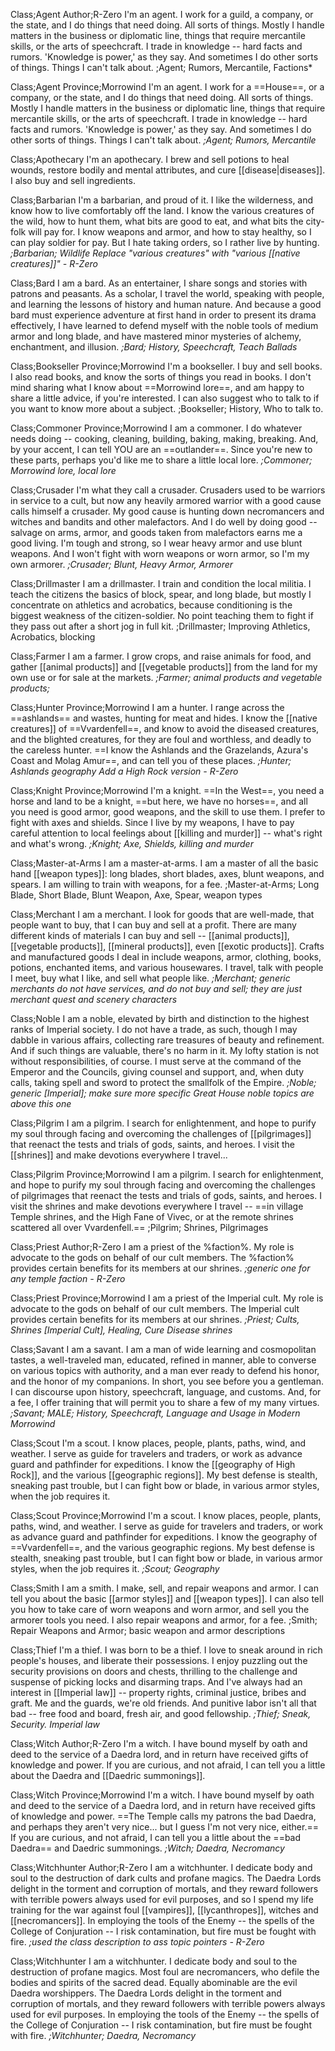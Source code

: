 
Class;Agent Author;R-Zero
I'm an agent. I work for a guild, a company, or the state, and I do things that need doing. All sorts of things. Mostly I handle matters in the business or diplomatic line, things that require mercantile skills, or the arts of speechcraft. I trade in knowledge -- hard facts and rumors. 'Knowledge is power,' as they say. And sometimes I do other sorts of things. Things I can't talk about.
;Agent; Rumors, Mercantile, Factions*

Class;Agent Province;Morrowind
I'm an agent. I work for a ==House==, or a company, or the state, and I do things that need doing. All sorts of things. Mostly I handle matters in the business or diplomatic line, things that require mercantile skills, or the arts of speechcraft. I trade in knowledge -- hard facts and rumors. 'Knowledge is power,' as they say. And sometimes I do other sorts of things. Things I can't talk about.
*;Agent; Rumors, Mercantile*

Class;Apothecary
I'm an apothecary. I brew and sell potions to heal wounds, restore bodily and mental attributes, and cure [[disease|diseases]]. I also buy and sell ingredients.

Class;Barbarian
I'm a barbarian, and proud of it. I like the wilderness, and know how to live comfortably off the land. I know the various creatures of the wild, how to hunt them, what bits are good to eat, and what bits the city-folk will pay for. I know weapons and armor, and how to stay healthy, so I can play soldier for pay. But I hate taking orders, so I rather live by hunting.
*;Barbarian; Wildlife*
*Replace "various creatures" with "various [[native creatures]]" - R-Zero*

Class;Bard
I am a bard. As an entertainer, I share songs and stories with patrons and peasants. As a scholar, I travel the world, speaking with people, and learning the lessons of history and human nature. And because a good bard must experience adventure at first hand in order to present its drama effectively, I have learned to defend myself with the noble tools of medium armor and long blade, and have mastered minor mysteries of alchemy, enchantment, and illusion.
*;Bard; History, Speechcraft, Teach Ballads*

Class;Bookseller Province;Morrowind
I'm a bookseller. I buy and sell books. I also read books, and know the sorts of things you read in books. I don't mind sharing what I know about ==Morrowind lore==, and am happy to share a little advice, if you're interested. I can also suggest who to talk to if you want to know more about a subject.
;Bookseller; History, Who to talk to.

Class;Commoner Province;Morrowind
I am a commoner. I do whatever needs doing -- cooking, cleaning, building, baking, making, breaking. And, by your accent, I can tell YOU are an ==outlander==. Since you're new to these parts, perhaps you'd like me to share a little local lore.
*;Commoner; Morrowind lore, local lore*

Class;Crusader
I'm what they call a crusader. Crusaders used to be warriors in service to a cult, but now any heavily armored warrior with a good cause calls himself a crusader. My good cause is hunting down necromancers and witches and bandits and other malefactors. And I do well by doing good -- salvage on arms, armor, and goods taken from malefactors earns me a good living. I'm tough and strong, so I wear heavy armor and use blunt weapons. And I won't fight with worn weapons or worn armor, so I'm my own armorer.
*;Crusader; Blunt, Heavy Armor, Armorer*

Class;Drillmaster
I am a drillmaster. I train and condition the local militia. I teach the citizens the basics of block, spear, and long blade, but mostly I concentrate on athletics and acrobatics, because conditioning is the biggest weakness of the citizen-soldier. No point teaching them to fight if they pass out after a short jog in full kit.
;Drillmaster; Improving Athletics, Acrobatics, blocking

Class;Farmer
I am a farmer. I grow crops, and raise animals for food, and gather [[animal products]] and [[vegetable products]] from the land for my own use or for sale at the markets.
*;Farmer; animal products and vegetable products;*

Class;Hunter Province;Morrowind
I am a hunter. I range across the ==ashlands== and wastes, hunting for meat and hides. I know the [[native creatures]] of ==Vvardenfell==, and know to avoid the diseased creatures, and the blighted creatures, for they are foul and worthless, and deadly to the careless hunter. ==I know the Ashlands and the Grazelands, Azura's Coast and Molag Amur==, and can tell you of these places.
*;Hunter; Ashlands geography*
*Add a High Rock version - R-Zero*

Class;Knight Province;Morrowind
I'm a knight. ==In the West==, you need a horse and land to be a knight, ==but here, we have no horses==, and all you need is good armor, good weapons, and the skill to use them. I prefer to fight with axes and shields. Since I live by my weapons, I have to pay careful attention to local feelings about [[killing and murder]] -- what's right and what's wrong.
*;Knight; Axe, Shields, killing and murder*

Class;Master-at-Arms
I am a master-at-arms. I am a master of all the basic hand [[weapon types]]: long blades, short blades, axes, blunt weapons, and spears. I am willing to train with weapons, for a fee.
;Master-at-Arms; Long Blade, Short Blade, Blunt Weapon, Axe, Spear, weapon types

Class;Merchant
I am a merchant. I look for goods that are well-made, that people want to buy, that I can buy and sell at a profit. There are many different kinds of materials I can buy and sell -- [[animal products]], [[vegetable products]], [[mineral products]], even [[exotic products]]. Crafts and manufactured goods I deal in include weapons, armor, clothing, books, potions, enchanted items, and various housewares. I travel, talk with people I meet, buy what I like, and sell what people like.
*;Merchant; generic merchants do not have services, and do not buy and sell; they are just merchant quest and scenery characters*

Class;Noble
I am a noble, elevated by birth and distinction to the highest ranks of Imperial society. I do not have a trade, as such, though I may dabble in various affairs, collecting rare treasures of beauty and refinement. And if such things are valuable, there's no harm in it. My lofty station is not without responsibilities, of course. I must serve at the command of the Emperor and the Councils, giving counsel and support, and, when duty calls, taking spell and sword to protect the smallfolk of the Empire.
*;Noble; generic [Imperial]; make sure more specific Great House noble topics are above this one*

Class;Pilgrim
I am a pilgrim. I search for enlightenment, and hope to purify my soul through facing and overcoming the challenges of [[pilgrimages]] that reenact the tests and trials of gods, saints, and heroes. I visit the [[shrines]] and make devotions everywhere I travel...

Class;Pilgrim Province;Morrowind
I am a pilgrim. I search for enlightenment, and hope to purify my soul through facing and overcoming the challenges of pilgrimages that reenact the tests and trials of gods, saints, and heroes. I visit the shrines and make devotions everywhere I travel -- ==in village Temple shrines, and the High Fane of Vivec, or at the remote shrines scattered all over Vvardenfell.==
;Pilgrim; Shrines, Pilgrimages

Class;Priest Author;R-Zero
I am a priest of the %faction%. My role is advocate to the gods on behalf of our cult members. The %faction% provides certain benefits for its members at our shrines.
*;generic one for any temple faction - R-Zero*

Class;Priest Province;Morrowind
I am a priest of the Imperial cult. My role is advocate to the gods on behalf of our cult members. The Imperial cult provides certain benefits for its members at our shrines.
*;Priest; Cults, Shrines [Imperial Cult], Healing, Cure Disease shrines*

Class;Savant
I am a savant. I am a man of wide learning and cosmopolitan tastes, a well-traveled man, educated, refined in manner, able to converse on various topics with authority, and a man ever ready to defend his honor, and the honor of my companions. In short, you see before you a gentleman. I can discourse upon history, speechcraft, language, and customs. And, for a fee, I offer training that will permit you to share a few of my many virtues.
*;Savant; MALE; History, Speechcraft, Language and Usage in Modern Morrowind*

Class;Scout
I'm a scout. I know places, people, plants, paths, wind, and weather. I serve as guide for travelers and traders, or work as advance guard and pathfinder for expeditions. I know the [[geography of High Rock]], and the various [[geographic regions]]. My best defense is stealth, sneaking past trouble, but I can fight bow or blade, in various armor styles, when the job requires it.

Class;Scout Province;Morrowind
I'm a scout. I know places, people, plants, paths, wind, and weather. I serve as guide for travelers and traders, or work as advance guard and pathfinder for expeditions. I know the geography of ==Vvardenfell==, and the various geographic regions. My best defense is stealth, sneaking past trouble, but I can fight bow or blade, in various armor styles, when the job requires it.
*;Scout; Geography*

Class;Smith
I am a smith. I make, sell, and repair weapons and armor. I can tell you about the basic [[armor styles]] and [[weapon types]]. I can also tell you how to take care of worn weapons and worn armor, and sell you the armorer tools you need. I also repair weapons and armor, for a fee.
;Smith; Repair Weapons and Armor; basic weapon and armor descriptions

Class;Thief
I'm a thief. I was born to be a thief. I love to sneak around in rich people's houses, and liberate their possessions. I enjoy puzzling out the security provisions on doors and chests, thrilling to the challenge and suspense of picking locks and disarming traps. And I've always had an interest in [[Imperial law]] -- property rights, criminal justice, bribes and graft. Me and the guards, we're old friends. And punitive labor isn't all that bad -- free food and board, fresh air, and good fellowship.
*;Thief; Sneak, Security. Imperial law*

Class;Witch Author;R-Zero
I'm a witch. I have bound myself by oath and deed to the service of a Daedra lord, and in return have received gifts of knowledge and power. If you are curious, and not afraid, I can tell you a little about the Daedra and [[Daedric summonings]].

Class;Witch Province;Morrowind
I'm a witch. I have bound myself by oath and deed to the service of a Daedra lord, and in return have received gifts of knowledge and power. ==The Temple calls my patrons the bad Daedra, and perhaps they aren't very nice... but I guess I'm not very nice, either.== If you are curious, and not afraid, I can tell you a little about the ==bad Daedra== and Daedric summonings.
*;Witch; Daedra, Necromancy*

Class;Witchhunter Author;R-Zero
I am a witchhunter. I dedicate body and soul to the destruction of dark cults and profane magics. The Daedra Lords delight in the torment and corruption of mortals, and they reward followers with terrible powers always used for evil purposes, and so I spend my life training for the war against foul [[vampires]], [[lycanthropes]], witches and [[necromancers]]. In employing the tools of the Enemy -- the spells of the College of Conjuration -- I risk contamination, but fire must be fought with fire.
*;used the class description to ass topic pointers - R-Zero*

Class;Witchhunter
I am a witchhunter. I dedicate body and soul to the destruction of profane magics. Most foul are necromancers, who defile the bodies and spirits of the sacred dead. Equally abominable are the evil Daedra worshippers. The Daedra Lords delight in the torment and corruption of mortals, and they reward followers with terrible powers always used for evil purposes. In employing the tools of the Enemy -- the spells of the College of Conjuration -- I risk contamination, but fire must be fought with fire.
*;Witchhunter; Daedra, Necromancy*